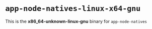 # `app-node-natives-linux-x64-gnu`

This is the **x86_64-unknown-linux-gnu** binary for `app-node-natives`

